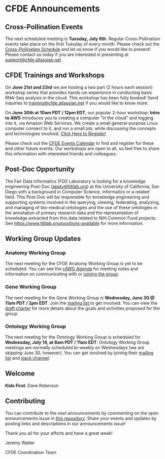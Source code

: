 # CFDE Announcements

## Cross-Pollination Events
The next scheduled meeting is **Tuesday, July 6th**. Regular Cross-Pollination events take place on the first Tuesday of every month. Please check out the  [Cross-Pollination Schedule](https://docs.google.com/spreadsheets/d/1hQAeOLkivUZZnwZ_KxfGw3neezMaWbrPk9nnFiKfQGA/edit?usp=sharing)  and let us know if you would like to present! Please contact us today if you are interested in presenting at support@cfde.atlassian.net.

## CFDE Trainings and Workshops

On **June 21st and 23rd** we are hosting a two part (2 hours each session) workshop series that provides hands-on experience in conducting basic RNA-Seq analysis in the cloud.  This workshop has been fully booked! Send inquiries to training@cfde.atlassian.net if you would like to know more.

On **June 30th at 10am PDT / 12pm EDT**, our popular 2-hour workshop: **Intro to AWS** introduces you to creating a computer “in the cloud” and logging into it, via Amazon Web Services. We create a small general-purpose Linux computer connect to it, and run a small job, while discussing the concepts and technologies involved. [Click Here to Register!](https://www.nih-cfde.org/events/cfde-training-workshop-2/?pk_campaign=anc)

Please check out the [CFDE Events Calendar](https://www.nih-cfde.org/events/?pk_campaign=anc) to find and register for these and other future events. Our workshops are open to all, so feel free to share this information with interested friends and colleagues.

## Post-Doc Opportunity
The Fair Data Informatics (FDI) Laboratory is looking for a knowledge engineering Post-Doc (apply@fdilab.org) at the University of California, San Diego with a background in Computer Science, Informatics or a related field. This Post-Doc will be responsible for knowledge engineering and supporting systems involved in the querying, viewing, federating, analyzing, and managing of bio-medical ontologies and the use of these ontologies in the annotation of primary research data and the representation of knowledge extracted from this data related to NIH Common Fund projects. See https://www.fdilab.org/positions-available for more information.

## Working Group Updates
### Anatomy Working Group
The next meeting for the CFDE Anatomy Working Group is yet to be scheduled.  You can see the [cAWG Agenda](https://docs.google.com/document/d/1K5L9WllqaABbr4MGO21ogDELyvtpVrD31wbvSNhx6ys/edit?usp=sharing) for meeting notes and information on communicating with or [joining the group](https://crosspollinationevents.groups.io/g/AnatomyWorkingGroup). 

### Gene Working Group
The next meeting for the Gene Working Group is **Wednesday, June 30 @ 11am PDT / 2pm EDT**. Join the [mailing list ](https://cfdepublic.groups.io/g/GeneWorkingGroup) to get involved. You can view the [draft charter](https://drive.google.com/file/d/1DbdbQ73_YlvG9iDuDSljyWyZWKdQDKNX/view?usp=sharing) for more details about the goals and activities proposed for the group. 

### Ontology Working Group
The next meeting for the Ontology Working Group is scheduled for **Wednesday, July 14, at 8am PDT / 11am EDT**. Ontology Working Group meetings are normally scheduled bi-weekly on Wednesdays (we are skipping June 30, however). You can get involved by joining their [mailing list](https://cfdepublic.groups.io/g/OntologyWorkingGroup) and [slack channel](https://cfdeworkspace.slack.com/archives/C01GP14DLJX.).  

## Welcome
**Kids First**: Dave Roberson

## Contributing
You can contribute to the next announcements by commenting on the open announcements issue in [this repository](https://github.com/nih-cfde/announcements/issues). Share your events and updates by posting links and descriptions in our announcements issue!

Thank you all for your efforts and have a great week!

Jeremy Walter

CFDE Coordination Team
